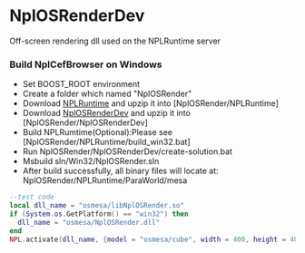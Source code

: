 # NplOSRenderDev
Off-screen rendering dll used on the NPLRuntime server

### Build NplCefBrowser on Windows
- Set BOOST_ROOT environment
- Create a folder which named "NplOSRender"
- Download [NPLRuntime](https://github.com/LiXizhi/NPLRuntime.git) and upzip it into [NplOSRender/NPLRuntime]
- Download [NplOSRenderDev](https://github.com/tatfook/NplOSRenderDev.git) and upzip it into [NplOSRender/NplOSRenderDev]
- Build NPLRumtime(Optional):Please see [NplOSRender/NPLRuntime/build_win32.bat]
- Run NplOSRender/NplOSRenderDev/create-solution.bat
- Msbuild sln/Win32/NplOSRender.sln
- After build successfully, all binary files will locate at: NplOSRender/NPLRuntime/ParaWorld/mesa

```lua
--test code
local dll_name = "osmesa/libNplOSRender.so"
if (System.os.GetPlatform() == "win32") then
  dll_name = "osmesa/NplOSRender.dll"
end
NPL.activate(dll_name, {model = "osmesa/cube", width = 400, height = 400, frame = 12, render = render_list}); 
```
```lua

